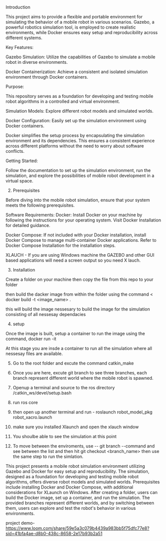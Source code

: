 Introduction

 This project aims to provide a flexible and portable environment for simulating the behavior of a mobile robot in various scenarios. Gazebo, a powerful robotics simulation tool, is employed to create realistic environments, while Docker ensures easy setup and reproducibility across different systems.

Key Features:

Gazebo Simulation: Utilize the capabilities of Gazebo to simulate a mobile robot in diverse environments.

Docker Containerization: Achieve a consistent and isolated simulation environment through Docker containers.

Purpose:

This repository serves as a foundation for developing and testing mobile robot algorithms in a controlled and virtual environment. 

Simulation Models: Explore different robot models and simulated worlds.

Docker Configuration: Easily set up the simulation environment using Docker containers.


Docker simplifies the setup process by encapsulating the simulation environment and its dependencies. This ensures a consistent experience across different platforms without the need to worry about software conflicts.

Getting Started:

Follow the documentation to set up the simulation environment, run the simulation, and explore the possibilities of mobile robot development in a virtual space.

2. Prerequisites
   
Before diving into the mobile robot simulation, ensure that your system meets the following prerequisites.

Software Requirements:
Docker: Install Docker on your machine by following the instructions for your operating system. Visit Docker Installation for detailed guidance.

Docker Compose: If not included with your Docker installation, install Docker Compose to manage multi-container Docker applications. Refer to Docker Compose Installation for the installation steps.

XLAUCH - If you are using Windows machine the GAZEBO and other GUI based applications will need a screen output so you need X lauch.

3. Installation

Create a folder on your machine then copy the file from this repo to your folder

then build the dacker image from within the folder using the command < docker build -t <image_name> .

this will build the image nessesary to build the image for the simulation consisting of all nessesay dependacies

4. setup

Once the image is built, setup a container to run the image using the command, docker run -it <imagename> 

At this stage you are insde a container to run all the simulation where all nessesay files are available.

5. Go to the root folder and excute the command catkin_make

6. Once you are here, excute git branch to see three branches, each branch represent different world where the mobile robot is spawned.

7. Openup a terminal and source to the ros directory /catkin_ws/devel/setup.bash

8. run ros core

9. then open up another terminal and run -  roslaunch robot_model_pkg robot_xacro.launch

10. make sure you installed Xlaunch and open the xlauch window

11. You shoulbe able to see the simulation at this point

12. To move between the enviroments, use -- git branch --command and see between the list and then hit git checkout <branch_name> then use the same step to run the simlation.

This project presents a mobile robot simulation environment utilizing Gazebo and Docker for easy setup and reproducibility. The simulation, designed as a foundation for developing and testing mobile robot algorithms, offers diverse robot models and simulated worlds. Prerequisites include installing Docker and Docker Compose, with additional considerations for XLaunch on Windows. After creating a folder, users can build the Docker image, set up a container, and run the simulation. The provided branches represent different worlds, and by switching between them, users can explore and test the robot's behavior in various environments.

project demo- 
https://www.loom.com/share/59e5a3c079b4439a983bb5f75dfc77e8?sid=41bfa4ae-d8b0-438c-8658-2e17b93b2a51
